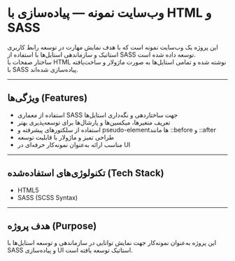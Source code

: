 # وب‌سایت نمونه — پیاده‌سازی با HTML و SASS

این پروژه یک وب‌سایت نمونه است که با هدف نمایش مهارت در توسعه رابط کاربری استاتیک و سازماندهی استایل‌ها با استفاده از SASS توسعه داده شده است.  
ساختار صفحات با HTML نوشته شده و تمامی استایل‌ها به صورت ماژولار و ساخت‌یافته با SASS پیاده‌سازی شده‌اند.

---

## ویژگی‌ها (Features)

- استفاده از معماری SASS جهت ساختاردهی و نگه‌داری استایل‌ها
- تعریف متغیرها، میکسین‌ها و پارشال‌ها برای توسعه‌پذیری بهتر
- استفاده از سلکتورهای پیشرفته و pseudo-elementها مانند ::before و ::after
- طراحی تمیز و ماژولار با قابلیت توسعه
- مناسب ارائه به‌عنوان نمونه‌کار حرفه‌ای در UI

---

## تکنولوژی‌های استفاده‌شده (Tech Stack)

- HTML5  
- SASS (SCSS Syntax)

---

## هدف پروژه (Purpose)

این پروژه به‌عنوان نمونه‌کار جهت نمایش توانایی در سازماندهی و توسعه استایل‌ها با SASS و پیاده‌سازی UI استاتیک توسعه یافته است.
